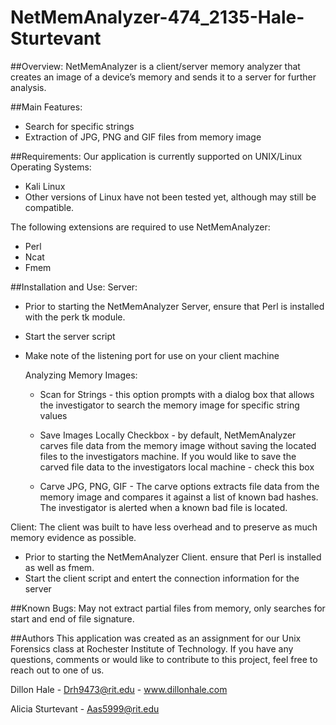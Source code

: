 NetMemAnalyzer-474_2135-Hale-Sturtevant
=======================================

##Overview:
NetMemAnalyzer is a client/server memory analyzer that creates an image of a device’s memory and sends it to a server for further analysis.

##Main Features:
 * Search for specific strings
 * Extraction of JPG, PNG and GIF files from memory image

##Requirements:
Our application is currently supported on UNIX/Linux Operating Systems:
 * Kali Linux
 * Other versions of Linux have not been tested yet, although may still be compatible.

The following extensions are required to use NetMemAnalyzer:
 * Perl
 * Ncat
 * Fmem

##Installation and Use:
Server:
 - Prior to starting the NetMemAnalyzer Server, ensure that Perl is installed with the perk tk module.
 - Start the server script
 - Make note of the listening port for use on your client machine

   Analyzing Memory Images:
    - Scan for Strings - this option prompts with a dialog box that allows the investigator to search the memory image for specific string values
   
    - Save Images Locally Checkbox - by default, NetMemAnalyzer carves file data from the memory image without saving the located files to the investigators machine. If you would like to save the carved file data to the investigators local machine - check this box
   
   
    - Carve JPG, PNG, GIF - The carve options extracts  file data from the memory image and compares it against a list of known bad hashes. The investigator is alerted when a known bad file is located. 

Client:
The client was built to have less overhead and to preserve as much memory evidence as possible. 
 - Prior to starting the NetMemAnalyzer Client. ensure that Perl is installed as well as fmem.
 - Start the client script and entert the connection information for the server


##Known Bugs:
May not extract partial files from memory, only searches for start and end of file signature. 

##Authors
This application was created as an assignment for our Unix Forensics class at Rochester Institute of Technology. If you have any questions, comments or would like to contribute to this project, feel free to reach out to one of us.

Dillon Hale - Drh9473@rit.edu - www.dillonhale.com

Alicia Sturtevant - Aas5999@rit.edu
